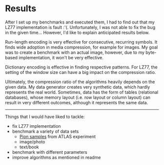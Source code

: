 # Results

After I set up my benchmarks and executed them, I had to find out that my LZ77 implementation is fault :'(.
Unfortunately, I was not able to fix the bug in the given time... However, I'd like to explain anticipated results
below.

Run-length encoding is very effective for consecutive, recurring symbols. It finds wide adoption in media compression,
for example for images. My goal was to create a benchmark with an actual image, however, due to my byte-based
implementation, it won't be very effective.

Dictionary encoding is effective in finding respective patterns. For LZ77, the setting of the window size can have a
big impact on the compression ratio.

Ultimately, the compression ratio of the algorithms heavily depends on the given data. My data generator creates very
synthetic data, which hardly represents the real world. Sometimes, data has the form of tables (relational databases),
whose memory layout (i.e. row layout or column layout) can result in very different outcomes, although it represents 
the same data.

---

Things that I would have liked to tackle:
- fix LZ77 implementation
- benchmark a variety of data sets
  - [Pion samples](https://opendata.cern.ch/record/15012) from ATLAS experiment
  - image/photo
  - text/book
- benchmark with different parameters
- improve algorithms as mentioned in readme
